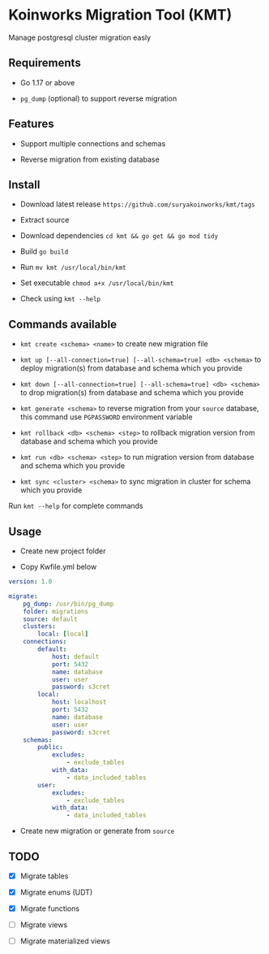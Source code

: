 # Koinworks Migration Tool (KMT)

Manage postgresql cluster migration easly

## Requirements

- Go 1.17 or above

- `pg_dump` (optional) to support reverse migration

## Features

- Support multiple connections and schemas

- Reverse migration from existing database

## Install

- Download latest release `https://github.com/suryakoinworks/kmt/tags`

- Extract source

- Download dependencies `cd kmt && go get && go mod tidy`

- Build `go build`

- Run `mv kmt /usr/local/bin/kmt`

- Set executable `chmod a+x /usr/local/bin/kmt`

- Check using `kmt --help`

## Commands available

- `kmt create <schema> <name>` to create new migration file

- `kmt up [--all-connection=true] [--all-schema=true] <db> <schema>` to deploy migration(s) from database and schema which you provide

- `kmt down [--all-connection=true] [--all-schema=true] <db> <schema>` to drop migration(s) from database and schema which you provide

- `kmt generate <schema>` to reverse migration from your `source` database, this command use `PGPASSWORD` environment variable

- `kmt rollback <db> <schema> <step>` to rollback migration version from database and schema which you provide

- `kmt run <db> <schema> <step>` to run migration version from database and schema which you provide

- `kmt sync <cluster> <schema>` to sync migration in cluster for schema which you provide

Run `kmt --help` for complete commands

## Usage

- Create new project folder

- Copy Kwfile.yml below

```yaml
version: 1.0

migrate:
    pg_dump: /usr/bin/pg_dump
    folder: migrations
    source: default
    clusters:
        local: [local]
    connections:
        default:
            host: default
            port: 5432
            name: database
            user: user
            password: s3cret
        local:
            host: localhost
            port: 5432
            name: database
            user: user
            password: s3cret
    schemas:
        public:
            excludes:
                - exclude_tables
            with_data:
                - data_included_tables
        user:
            excludes:
                - exclude_tables
            with_data:
                - data_included_tables
```

- Create new migration or generate from `source`

## TODO

- [x] Migrate tables

- [x] Migrate enums (UDT)

- [x] Migrate functions

- [ ] Migrate views

- [ ] Migrate materialized views
